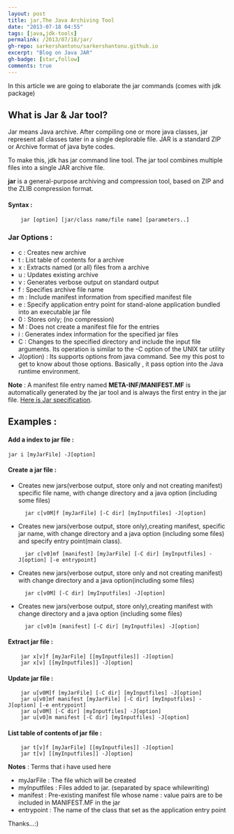 ```yaml
---
layout: post
title: jar,The Java Archiving Tool
date: "2013-07-18 04:55"
tags: [java,jdk-tools]
permalink: /2013/07/18/jar/
gh-repo: sarkershantonu/sarkershantonu.github.io
excerpt: "Blog on Java JAR"
gh-badge: [star,follow]
comments: true
---
```

In this article we are going to elaborate the jar commands (comes with jdk package)

## What is Jar & Jar tool?
Jar means Java archive. After compiling one or more java classes, jar represent all classes tater in a single deplorable file. JAR is a standard ZIP or Archive format of java byte codes. 

To make this, jdk has jar command line tool. The jar tool combines multiple files into a single JAR archive file. 

**jar** is a general-purpose archiving and compression tool, based on ZIP and the ZLIB compression format.

#### Syntax :
 
        jar [option] [jar/class name/file name] [parameters..]

### Jar Options : 
- c : Creates new archive
- t : List table of contents for a archive
- x : Extracts named (or all) files from a archive
- u : Updates existing archive
- v : Generates verbose output on standard output
- f :  Specifies archive file name
- m : Include manifest information from specified manifest file
- e : Specify application entry point for stand-alone application bundled into an executable jar file
- 0 : Stores only; (no compression)
- M : Does not create a manifest file for the entries
- i : Generates index information for the specified jar files
- C : Changes to the specified directory and include the input file arguments. Its operation is similar to the -C option of the UNIX tar utility
- J(option) : Its supports options from java command. See my this post to get to know about those options.  Basically , it pass option into the Java runtime environment. 

**Note** : A manifest file entry named **META-INF/MANIFEST.MF** is automatically generated by the jar tool and is always the first entry in the jar file. [Here is Jar specification](http://docs.oracle.com/javase/7/docs/technotes/guides/jar/jar.html#JAR%20Manifest). 

## Examples : 

#### Add a index to jar file : 

    jar i [myJarFile] -J[option] 

#### Create a jar file : 
- Creates new jars(verbose output, store only and not creating manifest) specific file name, with change directory and a java option (including some files)
 
        jar c[v0M]f [myJarFile] [-C dir] [myInputfiles] -J[option]

- Creates new jars(verbose output, store only),creating manifest, specific jar name, with change directory and a java option (including some files) and specify entry point(main class).
 
        jar c[v0]mf [manifest] [myJarFile] [-C dir] [myInputfiles] -J[option] [-e entrypoint]

- Creates new jars(verbose output, store only and not creating manifest) with change directory and a java option(including some files)

        jar c[v0M] [-C dir] [myInputfiles] -J[option]

- Creates new jars(verbose output, store only),creating manifest with change directory and a java option (including some files)

        jar c[v0]m [manifest] [-C dir] [myInputfiles] -J[option]

#### Extract jar file : 

        jar x[v]f [myJarFile] [[myInputfiles]] -J[option]
        jar x[v] [[myInputfiles]] -J[option]

#### Update jar file : 

        jar u[v0M]f [myJarFile] [-C dir] [myInputfiles] -J[option]
        jar u[v0]mf manifest [myJarFile] [-C dir] [myInputfiles] -J[option] [-e entrypoint]
        jar u[v0M] [-C dir] [myInputfiles] -J[option]
        jar u[v0]m manifest [-C dir] [myInputfiles] -J[option]

#### List table of contents of jar file : 

        jar t[v]f [myJarFile] [[myInputfiles]] -J[option]
        jar t[v] [[myInputfiles]] -J[option]

**Notes** : Terms that i have used here 
- myJarFile : The file which will be created
- myInputfiles : Files added to jar. (separated by space whilewriting)
- manifest : Pre-existing manifest file whose name : value pairs are to be included in MANIFEST.MF in the jar
- entrypoint : The name of the class that set as the application entry point 


Thanks...:)